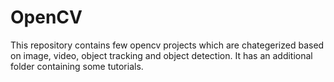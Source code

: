 # OpenCV
This repository contains few opencv projects which are chategerized based on image, video, object tracking and object detection. It has an additional folder containing some tutorials.
